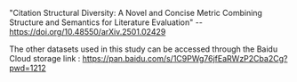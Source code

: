 "Citation Structural Diversity: A Novel and Concise Metric Combining Structure and Semantics for Literature Evaluation" -- https://doi.org/10.48550/arXiv.2501.02429

The other datasets used in this study can be accessed through the Baidu Cloud storage link : https://pan.baidu.com/s/1C9PWg76jfEaRWzP2Cba2Cg?pwd=1212
